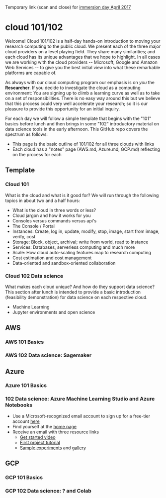 Temporary link (scan and close) for [immersion day April 2017](https://cloudmaven.github.io/documentation/rc_cloud101_immersion.html)


# cloud 101/102

Welcome! Cloud 101/102 is a half-day hands-on introduction to moving your research computing to
the public cloud. We present each of the three major cloud providers on a level playing field.
They share many similarities; and each cloud has its unique advantages that we hope to highlight. 
In all cases we are working with the cloud providers -- Microsoft, Google and Amazon Web Services --
to give you the best initial view into what these remarkable platforms are capable of.

As always with our cloud computing program our emphasis is on *you* the **Researcher**. 
If you decide to investigate the cloud as a computing environment: You are signing up to climb a 
learning curve as well as to take on a set of responsibilities. There is no easy way around 
this but we believe that this process could very well accelerate your research; so it is 
our pleasure to provide this opportunity for an initial inquiry.

For each day we will follow a simple template that begins with the "101" basics before lunch
and then brings in some "102" introductory material on data science tools in the early afternoon. 
This GitHub repo covers the spectrum as follows: 

* This page is the basic outline of 101/102 for all three clouds with links
* Each cloud has a "notes" page (AWS.md, Azure.md, GCP.md) reflecting on the process for each


## Template


### Cloud 101


What is the cloud and what is it good for? We will run through the following topics in about
two and a half hours: 


* What is the cloud in three words or less?
* Cloud jargon and how it works for you
* Consoles versus commands versus api's
* The Console / Portal
* Instances: Create, log in, update, modify, stop, image, start from image, verify, cost
* Storage: Block, object, archival; write from world, read to Instance
* Services: Databases, serverless computing and much more
* Scale: How cloud auto-scaling features map to research computing
* Cost estimation and cost management
* Data-oriented and sandbox-oriented collaboration


### Cloud 102 Data science


What makes each cloud unique? And how do they support data science? This section after lunch
is intended to provide a basic introduction (feasibility demonstration) for data science on 
each respective cloud. 


* Machine Learning
* Jupyter environments and open science


## AWS 


### AWS 101 Basics


### AWS 102 Data science: Sagemaker


## Azure


### Azure 101 Basics


### 102 Data science: Azure Machine Learning Studio and Azure Notebooks


* Use a Microsoft-recognized email account to sign up for a free-tier account [here](https://studio.azureml.net/)
* Find yourself at the [home page](https://studio.azureml.net/Home/)
* Receive an email with three resource links
  * [Get started video](https://contosoafx.blob.core.windows.net/media/02%20Getting%20Started%20with%20Azure%20Machine%20Learning%20Studio.mp4)
  * [First project tutorial](https://azure.microsoft.com/email/?destination=https%3A%2F%2Fdocs.microsoft.com%2Fen-us%2Fazure%2Fmachine-learning%2Fstudio%2Fcreate-experiment&p=bT01ZDM5ZGMwMS00NWZlLTQxOTYtYjA5Yy01MDk0MzY3MDBiMzQmdT1hZW8mbD1kb2NzJTNBY3JlYXRlLWV4cGVyaW1lbnQ%3D)
  * [Sample experiments](https://azure.microsoft.com/email/?destination=https%3A%2F%2Fdocs.microsoft.com%2Fen-us%2Fazure%2Fmachine-learning%2Fstudio%2Fsample-experiments&p=bT01ZDM5ZGMwMS00NWZlLTQxOTYtYjA5Yy01MDk0MzY3MDBiMzQmdT1hZW8mbD1kb2NzJTNBc2FtcGxlLWV4cGVyaW1lbnRz)
and [gallery](https://azure.microsoft.com/email/?destination=https%3A%2F%2Fgallery.azure.ai%2F&p=bT01ZDM5ZGMwMS00NWZlLTQxOTYtYjA5Yy01MDk0MzY3MDBiMzQmdT1hZW8mbD1nYWxsZXJ5LmF6dXJlLmFpXzI%3D)
  
  
  
## GCP 


### GCP 101 Basics


### GCP 102 Data science: ? and Colab


